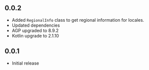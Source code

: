 ## 0.0.2

- Added `RegionalInfo` class to get regional information for locales.
- Updated dependencies
- AGP upgraded to 8.9.2
- Kotlin upgrade to 2.1.10

## 0.0.1

- Initial release

